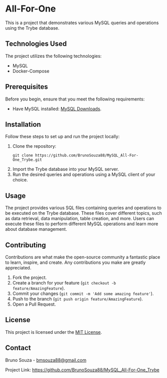 <h1>All-For-One</h1>

<p>This is a project that demonstrates various MySQL queries and operations using the Trybe database.</p>

<h2>Technologies Used</h2>

<p>The project utilizes the following technologies:</p>

<ul>
  <li>MySQL</li>
  <li>Docker-Compose</li>
</ul>

<h2>Prerequisites</h2>

<p>Before you begin, ensure that you meet the following requirements:</p>

<ul>
  <li>Have MySQL installed: <a href="https://dev.mysql.com/downloads/">MySQL Downloads</a>.</li>
</ul>

<h2>Installation</h2>

<p>Follow these steps to set up and run the project locally:</p>

<ol>
  <li>Clone the repository:</li>

  <pre><code>git clone https://github.com/BrunoSouza88/MySQL_All-For-One_Trybe.git</code></pre>

  <li>Import the Trybe database into your MySQL server.</li>

  <li>Run the desired queries and operations using a MySQL client of your choice.</li>
</ol>

<h2>Usage</h2>

<p>The project provides various SQL files containing queries and operations to be executed on the Trybe database. These files cover different topics, such as data retrieval, data manipulation, table creation, and more. Users can execute these files to perform different MySQL operations and learn more about database management.</p>

<h2>Contributing</h2>

<p>Contributions are what make the open-source community a fantastic place to learn, inspire, and create. Any contributions you make are greatly appreciated.</p>

<ol>
  <li>Fork the project.</li>
  <li>Create a branch for your feature (<code>git checkout -b feature/AmazingFeature</code>).</li>
  <li>Commit your changes (<code>git commit -m 'Add some amazing feature'</code>).</li>
  <li>Push to the branch (<code>git push origin feature/AmazingFeature</code>).</li>
  <li>Open a Pull Request.</li>
</ol>

<h2>License</h2>

<p>This project is licensed under the <a href="LICENSE">MIT License</a>.</p>

<h2>Contact</h2>

<p>Bruno Souza - <a href="mailto:bmsouza88@gmail.com">bmsouza88@gmail.com</a></p>

<p>Project Link: <a href="https://github.com/BrunoSouza88/MySQL_All-For-One_Trybe">https://github.com/BrunoSouza88/MySQL_All-For-One_Trybe</a></p>
